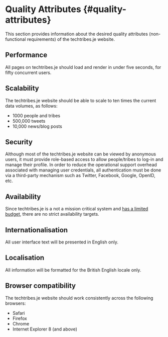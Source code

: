 # Quality Attributes {#quality-attributes}This section provides information about the desired quality attributes (non-functional requirements) of the techtribes.je website.

## Performance

All pages on techtribes.je should load and render in under five seconds, for fifty concurrent users.

## Scalability

The techtribes.je website should be able to scale to ten times the current data volumes, as follows:

 - 1000 people and tribes
 - 500,000 tweets
 - 10,000 news/blog posts 
 
## Security

Although most of the techtribes.je website can be viewed by anonymous users, it must provide role-based access to allow people/tribes to log-in and manage their profile. In order to reduce the operational support overhead associated with managing user credentials, all authentication must be done via a third-party mechanism such as Twitter, Facebook, Google, OpenID, etc.

## Availability

Since techtribes.je is a not a mission critical system and [has a limited budget](#sample-guidebook-constraints), there are no strict availability targets.

## Internationalisation

All user interface text will be presented in English only.

## Localisation

All information will be formatted for the British English locale only.

## Browser compatibility

The techtribes.je website should work consistently across the following browsers:

 - Safari
 - Firefox
 - Chrome
 - Internet Explorer 8 (and above)